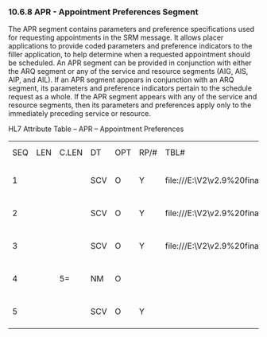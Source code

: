### 10.6.8 APR - Appointment Preferences Segment

The APR segment contains parameters and preference specifications used for requesting appointments in the SRM message. It allows placer applications to provide coded parameters and preference indicators to the filler application, to help determine when a requested appointment should be scheduled. An APR segment can be provided in conjunction with either the ARQ segment or any of the service and resource segments (AIG, AIS, AIP, and AIL). If an APR segment appears in conjunction with an ARQ segment, its parameters and preference indicators pertain to the schedule request as a whole. If the APR segment appears with any of the service and resource segments, then its parameters and preferences apply only to the immediately preceding service or resource.

HL7 Attribute Table – APR – Appointment Preferences

|     |     |     |     |     |     |     |     |     |
| --- | --- | --- | --- | --- | --- | --- | --- | --- |
| SEQ | LEN | C.LEN | DT | OPT | RP/# | TBL# | ITEM# | ELEMENT NAME |
| 1 |  |  | SCV | O | Y | file:///E:\V2\v2.9%20final%20Nov%20from%20Frank\V29_CH02C_Tables.docx#HL70294[0294] | 00908 | Time Selection Criteria |
| 2 |  |  | SCV | O | Y | file:///E:\V2\v2.9%20final%20Nov%20from%20Frank\V29_CH02C_Tables.docx#HL70294[0294] | 00909 | Resource Selection Criteria |
| 3 |  |  | SCV | O | Y | file:///E:\V2\v2.9%20final%20Nov%20from%20Frank\V29_CH02C_Tables.docx#HL70294[0294] | 00910 | Location Selection Criteria |
| 4 |  | 5= | NM | O |  |  | 00911 | Slot Spacing Criteria |
| 5 |  |  | SCV | O | Y |  | 00912 | Filler Override Criteria |
